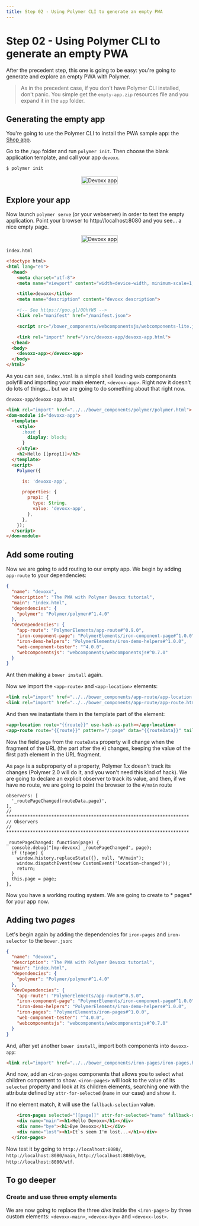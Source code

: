 ```yaml
---
title: Step 02 - Using Polymer CLI to generate an empty PWA
---
```


# Step 02 - Using Polymer CLI to generate an empty PWA

After the precedent step, this one is going to be easy: you're going to generate and explore an empty PWA with Polymer.

> As in the precedent case, if you don't have Polymer CLI installed, don't panic. You simple get the `empty-app.zip` resources file and you expand it in the `app` folder.


## Generating the empty app

You're going to use the Polymer CLI to install the PWA sample app: the [Shop app](https://shop.polymer-project.org/).

Go to the `/app` folder and run `polymer init`. Then choose the blank application template, and call your app `devoxx`.

```bash
$ polymer init
```

<div style="display:flex; justify-content:space-around; max-width:100%;"><div style="max-width:500px;"><img src="../img/devoxx-app-01.png" alt="Devoxx app" style="width:100%;" /></div></div>

## Explore your app

Now launch `polymer serve` (or your webserver) in order to test the empty application. Point your browser to http://localhost:8080 and you see... a nice empty page.

<div style="display:flex; justify-content:space-around; max-width:100%;"><div style="max-width:500px;"><img src="../img/devoxx-app-empty.png" alt="Devoxx app" style="width:100%;" /></div></div>

`index.html`
```HTML
<!doctype html>
<html lang="en">
  <head>
    <meta charset="utf-8">
    <meta name="viewport" content="width=device-width, minimum-scale=1, initial-scale=1, user-scalable=yes">

    <title>devoxx</title>
    <meta name="description" content="devoxx description">

    <!-- See https://goo.gl/OOhYW5 -->
    <link rel="manifest" href="/manifest.json">

    <script src="/bower_components/webcomponentsjs/webcomponents-lite.js"></script>

    <link rel="import" href="/src/devoxx-app/devoxx-app.html">
  </head>
  <body>
    <devoxx-app></devoxx-app>
  </body>
</html>
```

As you can see, `index.html` is a simple shell loading web components polyfill and importing your main element, `<devoxx-app>`.
Right now it doesn't do lots of things... but we are going to do something about that right now.

`devoxx-app/devoxx-app.html`
```HTML
<link rel="import" href="../../bower_components/polymer/polymer.html">
<dom-module id="devoxx-app">
  <template>
    <style>
      :host {
        display: block;
      }
    </style>
    <h2>Hello [[prop1]]</h2>
  </template>
  <script>
    Polymer({

      is: 'devoxx-app',

      properties: {
        prop1: {
          type: String,
          value: 'devoxx-app',
        },
      },
    });
  </script>
</dom-module>

```


## Add some routing

Now we are going to add routing to our empty app. We begin by adding `app-route` to your dependencies:

```json
{
  "name": "devoxx",
  "description": "The PWA with Polymer Devoxx tutorial",
  "main": "index.html",
  "dependencies": {
    "polymer": "Polymer/polymer#^1.4.0"
  },
  "devDependencies": {
    "app-route": "PolymerElements/app-route#^0.9.0",
    "iron-component-page": "PolymerElements/iron-component-page#^1.0.0",
    "iron-demo-helpers": "PolymerElements/iron-demo-helpers#^1.0.0",
    "web-component-tester": "^4.0.0",
    "webcomponentsjs": "webcomponents/webcomponentsjs#^0.7.0"
  }
}
```

Ant then making a `bower install` again.

Now we import the `<app-route>` and `<app-location>` elements:

```HTML
<link rel="import" href="../../bower_components/app-route/app-location.html">
<link rel="import" href="../../bower_components/app-route/app-route.html">
```

And then we instantiate them in the template part of the element:

```HTML
<app-location route="{{route}}" use-hash-as-path></app-location>
<app-route route="{{route}}" pattern="/:page" data="{{routeData}}" tail="{{subroute}}"></app-route>
```

Now the field `page` from the `routeData` property will change when the fragment of the URL (the part after the `#`) changes, keeping the value of the first path element in the URL fragment.

As `page` is a subproperty of a property, Polymer 1.x doesn't track its changes (Polymer 2.0 will do it, and you won't need this kind of hack). We are going to declare an explicit observer to track its value, and then, if we have no route, we are going to point the browser to the `#/main` route

```JS
observers: [
  '_routePageChanged(routeData.page)',
],
// *********************************************************************
// Observers
// *********************************************************************

_routePageChanged: function(page) {
  console.debug("[my-devoxx] _routePageChanged", page);
  if (!page) {
    window.history.replaceState({}, null, "#/main");
    window.dispatchEvent(new CustomEvent('location-changed'));
    return;
  }
  this.page = page;
},
```

Now you have a working routing system. We are going to create to * pages* for your app now.


## Adding two *pages*

Let's begin again by adding the dependencies for `iron-pages` and  `iron-selector` to the `bower.json`:

```json
{
  "name": "devoxx",
  "description": "The PWA with Polymer Devoxx tutorial",
  "main": "index.html",
  "dependencies": {
    "polymer": "Polymer/polymer#^1.4.0"
  },
  "devDependencies": {
    "app-route": "PolymerElements/app-route#^0.9.0",
    "iron-component-page": "PolymerElements/iron-component-page#^1.0.0",
    "iron-demo-helpers": "PolymerElements/iron-demo-helpers#^1.0.0",
    "iron-pages": "PolymerElements/iron-pages#^1.0.0",
    "web-component-tester": "^4.0.0",
    "webcomponentsjs": "webcomponents/webcomponentsjs#^0.7.0"
  }
}
```

And, after yet another `bower install`, import both components into `devoxx-app`:

```HTML
<link rel="import" href="../../bower_components/iron-pages/iron-pages.html">
```

And now, add an `<iron-pages` components that allows you to select what children component to show.
`<iron-pages>` will look to the value of its  `selected` property and look at its children elements,
searching one with the attribute defined by `attr-for-selected` (`name` in our case) and show it.

If no element match, it will use the  `fallback-selection` value.

```HTML
	<iron-pages selected="[[page]]" attr-for-selected="name" fallback-selection="lost">
    <div name="main"><h1>Hello Devoxx</h1></div>
    <div name="bye"><h1>Bye Devoxx</h1></div>
    <div name="lost"><h1>It`s seem I'm lost...</h1></div>
  </iron-pages>
```

Now test it by going to `http://localhost:8080/`, `http://localhost:8080/main`,  `http://localhost:8080/bye`,  `http://localhost:8080/wtf`.


## To go deeper

### Create and use three empty elements

We are now going to replace the three *divs* inside the `<iron-pages>` by three custom elements: `<devoxx-main>`, `<devoxx-bye>` and `<devoxx-lost>`.
